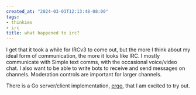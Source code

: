 ```yaml
---
created_at: "2024-03-03T12:13:48-08:00"
tags:
- thinkies
- irc
title: what happened to irc?
---
```


I get that it took a while for IRCv3 to come out, but the more I think about my ideal form of communication, the more it looks like IRC. I mostly communicate with Simple text comms, with the occasional voice/video chat. I also want to be able to write bots to receive and send messages on channels. Moderation controls are important for larger channels.

There is a Go server/client implementation, [ergo](https://github.com/ergochat/ergo), that I am excited to try out.
